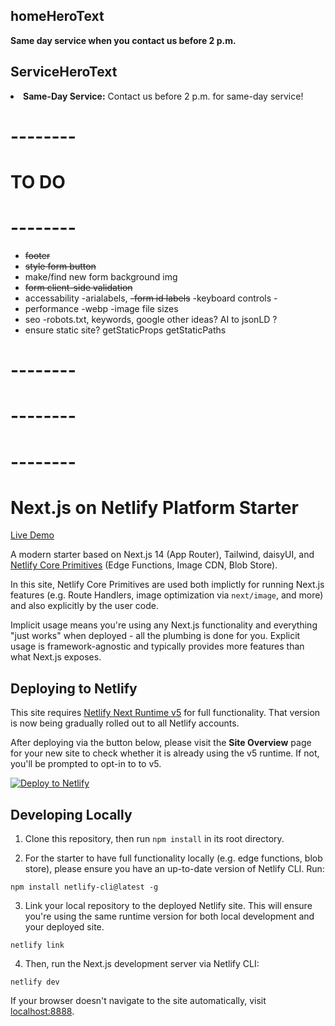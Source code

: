 ## homeHeroText

<strong>Same day service when you contact us before 2 p.m.</strong>

## ServiceHeroText

<li><b>Same-Day Service:</b> Contact us before 2 p.m. for same-day service!</li>

# --------

# TO DO

# --------

- ~~footer~~
- ~~style form button~~
- make/find new form background img
- ~~form client-side validation~~
- accessability -arialabels, ~~-form id labels~~ -keyboard controls -
- performance -webp -image file sizes
- seo -robots.txt, keywords, google other ideas? AI to jsonLD ?
- ensure static site? getStaticProps getStaticPaths

# --------

# --------

# --------

# Next.js on Netlify Platform Starter

[Live Demo](https://nextjs-platform-starter.netlify.app/)

A modern starter based on Next.js 14 (App Router), Tailwind, daisyUI, and [Netlify Core Primitives](https://docs.netlify.com/core/overview/#develop) (Edge Functions, Image CDN, Blob Store).

In this site, Netlify Core Primitives are used both implictly for running Next.js features (e.g. Route Handlers, image optimization via `next/image`, and more) and also explicitly by the user code.

Implicit usage means you're using any Next.js functionality and everything "just works" when deployed - all the plumbing is done for you. Explicit usage is framework-agnostic and typically provides more features than what Next.js exposes.

## Deploying to Netlify

This site requires [Netlify Next Runtime v5](https://docs.netlify.com/frameworks/next-js/overview/) for full functionality. That version is now being gradually rolled out to all Netlify accounts.

After deploying via the button below, please visit the **Site Overview** page for your new site to check whether it is already using the v5 runtime. If not, you'll be prompted to opt-in to to v5.

[![Deploy to Netlify](https://www.netlify.com/img/deploy/button.svg)](https://app.netlify.com/start/deploy?repository=https://github.com/netlify-templates/next-platform-starter)

## Developing Locally

1. Clone this repository, then run `npm install` in its root directory.

2. For the starter to have full functionality locally (e.g. edge functions, blob store), please ensure you have an up-to-date version of Netlify CLI. Run:

```
npm install netlify-cli@latest -g
```

3. Link your local repository to the deployed Netlify site. This will ensure you're using the same runtime version for both local development and your deployed site.

```
netlify link
```

4. Then, run the Next.js development server via Netlify CLI:

```
netlify dev
```

If your browser doesn't navigate to the site automatically, visit [localhost:8888](http://localhost:8888).
